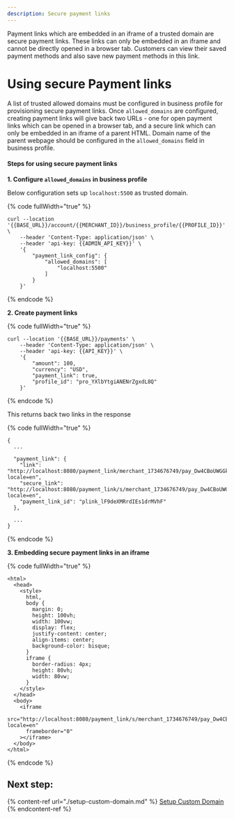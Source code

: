 ```yaml
---
description: Secure payment links
---
```


Payment links which are embedded in an iframe of a trusted domain are secure payment links. These links can only be embedded in an iframe and cannot be directly opened in a browser tab. Customers can view their saved payment methods and also save new payment methods in this link.

# Using secure Payment links

A list of trusted allowed domains must be configured in business profile for provisioning secure payment links. Once `allowed_domains` are configured, creating payment links will give back two URLs - one for open payment links which can be opened in a browser tab, and a secure link which can only be embedded in an iframe of a parent HTML. Domain name of the parent webpage should be configured in the `allowed_domains` field in business profile.

#### Steps for using secure payment links

**1. Configure `allowed_domains` in business profile**

Below configuration sets up `localhost:5500` as trusted domain.

{% code fullWidth="true" %}
```
curl --location '{{BASE_URL}}/account/{{MERCHANT_ID}}/business_profile/{{PROFILE_ID}}' \
    --header 'Content-Type: application/json' \
    --header 'api-key: {{ADMIN_API_KEY}}' \
    '{
        "payment_link_config": {
            "allowed_domains": [
                "localhost:5500"
            ]
        }
    }'
```
{% endcode %}

**2. Create payment links**

{% code fullWidth="true" %}
```
curl --location '{{BASE_URL}}/payments' \
    --header 'Content-Type: application/json' \
    --header 'api-key: {{API_KEY}}' \
    '{
        "amount": 100,
        "currency": "USD",
        "payment_link": true,
        "profile_id": "pro_YXlbYtgiANENrZgxdL8Q"
    }'
```
{% endcode %}

This returns back two links in the response

{% code fullWidth="true" %}
```
{
  ...

  "payment_link": {
    "link": "http://localhost:8080/payment_link/merchant_1734676749/pay_Dw4CBoUWGGkvSXcfz1Mu?locale=en",
    "secure_link": "http://localhost:8080/payment_link/s/merchant_1734676749/pay_Dw4CBoUWGGkvSXcfz1Mu?locale=en",
    "payment_link_id": "plink_lF9deXMRrdIEs1drMVhF"
  },

  ...
}
```
{% endcode %}

**3. Embedding secure payment links in an iframe**

{% code fullWidth="true" %}
```
<html>
  <head>
    <style>
      html,
      body {
        margin: 0;
        height: 100vh;
        width: 100vw;
        display: flex;
        justify-content: center;
        align-items: center;
        background-color: bisque;
      }
      iframe {
        border-radius: 4px;
        height: 80vh;
        width: 80vw;
      }
    </style>
  </head>
  <body>
    <iframe
      src="http://localhost:8080/payment_link/s/merchant_1734676749/pay_Dw4CBoUWGGkvSXcfz1Mu?locale=en"
      frameborder="0"
    ></iframe>
  </body>
</html>
```
{% endcode %}

## Next step:

{% content-ref url="./setup-custom-domain.md" %}
[Setup Custom Domain](./setup-custom-domain.md)
{% endcontent-ref %}
